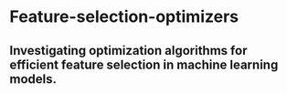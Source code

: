 # Feature-selection-optimizers
## Investigating optimization algorithms for efficient feature selection in machine learning models.
